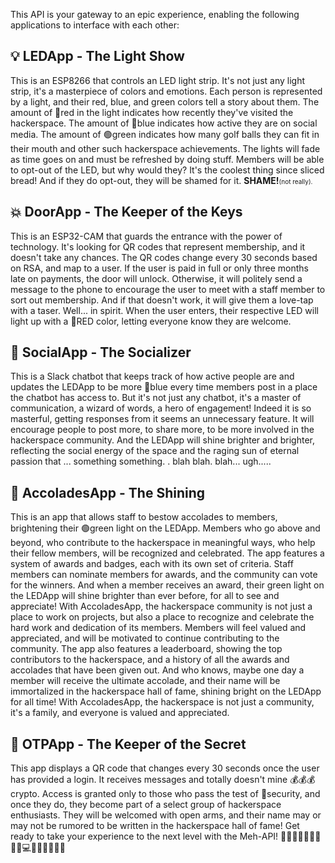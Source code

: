 This API is your gateway to an epic experience, enabling the following applications to interface with each other:
## 💡 LEDApp - The Light Show
This is an ESP8266 that controls an LED light strip. It's not just any light strip, it's a masterpiece of colors and emotions. Each person is represented by a light, and their red, blue, and green colors tell a story about them. The amount of 🔴red in the light indicates how recently they've visited the hackerspace. The amount of 🔵blue indicates how active they are on social media. The amount of 🟢green indicates how many golf balls they can fit in their mouth and other such hackerspace achievements. The lights will fade as time goes on and must be refreshed by doing stuff. Members will be able to opt-out of the LED, but why would they? It's the coolest thing since sliced bread! And if they do opt-out, they will be shamed for it. **SHAME!**<span style="font-size: 10px;">(not really).</span>
## 💥 DoorApp - The Keeper of the Keys
This is an ESP32-CAM that guards the entrance with the power of technology. It's looking for QR codes that represent membership, and it doesn't take any chances. The QR codes change every 30 seconds based on RSA, and map to a user. If the user is paid in full or only three months late on payments, the door will unlock. Otherwise, it will politely send a message to the phone to encourage the user to meet with a staff member to sort out membership. And if that doesn't work, it will give them a love-tap with a taser.  Well... in spirit. When the user enters, their respective LED will light up with a 🔴RED color, letting everyone know they are welcome.
## 🤖 SocialApp - The Socializer
This is a Slack chatbot that keeps track of how active people are and updates the LEDApp to be more 🔵blue every time members post in a place the chatbot has access to. But it's not just any chatbot, it's a master of communication, a wizard of words, a hero of engagement! Indeed it is so masterful, getting responses from it seems an unnecessary feature. It will encourage people to post more, to share more, to be more involved in the hackerspace community. And the LEDApp will shine brighter and brighter, reflecting the social energy of the space and the raging sun of eternal passion that ... something something. . blah blah. blah... ugh.....
## 🌟 AccoladesApp - The Shining
This is an app that allows staff to bestow accolades to members, brightening their 🟢green light on the LEDApp. Members who go above and beyond, who contribute to the hackerspace in meaningful ways, who help their fellow members, will be recognized and celebrated. The app features a system of awards and badges, each with its own set of criteria. Staff members can nominate members for awards, and the community can vote for the winners. And when a member receives an award, their green light on the LEDApp will shine brighter than ever before, for all to see and appreciate! With AccoladesApp, the hackerspace community is not just a place to work on projects, but also a place to recognize and celebrate the hard work and dedication of its members. Members will feel valued and appreciated, and will be motivated to continue contributing to the community. The app also features a leaderboard, showing the top contributors to the hackerspace, and a history of all the awards and accolades that have been given out. And who knows, maybe one day a member will receive the ultimate accolade, and their name will be immortalized in the hackerspace hall of fame, shining bright on the LEDApp for all time! With AccoladesApp, the hackerspace is not just a community, it's a family, and everyone is valued and appreciated.
## 🔑 OTPApp - The Keeper of the Secret
This app displays a QR code that changes every 30 seconds once the user has provided a login. It receives messages and totally doesn't mine 💰💰💰 crypto. Access is granted only to those who pass the test of 🔐security, and once they do, they become part of a select group of hackerspace enthusiasts. They will be welcomed with open arms, and their name may or may not be rumored to be written in the hackerspace hall of fame!
Get ready to take your experience to the next level with the Meh-API! 🚀🌟✨🎉👏🏼🔥💪🏼💻👨🏽‍💻👩🏻‍💻

